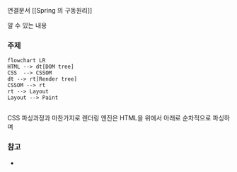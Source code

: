 연결문서
[[Spring 의 구동원리]]

알 수 있는 내용 



### 주제

```mermaid
flowchart LR
HTML --> dt[DOM tree]
CSS  --> CSSOM 
dt --> rt[Render tree]
CSSOM --> rt
rt --> Layout 
Layout --> Paint


```

CSS 파싱과정과 마찬가지로 렌더링 엔진은 HTML을 위에서 아래로 순차적으로 파싱하며 


### 참고
* 

